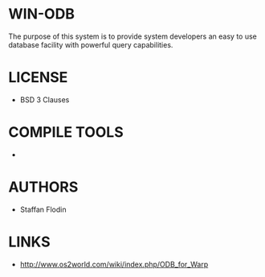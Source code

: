 WIN-ODB
=======

The purpose of this system is to provide system developers an easy to use database facility with powerful query capabilities. 

LICENSE
===============
* BSD 3 Clauses

COMPILE TOOLS
===============
* 
 
AUTHORS
===============
* Staffan Flodin

LINKS
===============
* http://www.os2world.com/wiki/index.php/ODB_for_Warp
